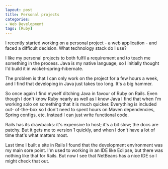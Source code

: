 ```yaml
---
layout: post
title: Personal projects
categories: 
- Web Development
tags: [Ruby]
---
```


I recently started working on a personal project - a web application - and
faced a difficult decision. What technology stack do I use?

I like my personal projects to both fulfil a requirement and to teach me
something in the process. Java is my native language, so I initially thought
I'd build it in wicket-spring-hibernate.

The problem is that I can only work on the project for a few hours a week, and
I find that developing in Java just takes too long. It's a big hammer.

So once again I find myself ditching Java in favour of Ruby on Rails. Even
though I don't know Ruby nearly as well as I know Java I find that when I'm
working solo on something that it is much quicker. Everything is included out-
of-the-box so I don't need to spent hours on Maven dependencies, Spring
configs, etc. Instead I can just write functional code.

Rails has its drawbacks: it's expensive to host; it's a bit slow; the docs are
patchy. But it gets me to version 1 quickly, and when I don't have a lot of
time that's what matters most.

Last time I built a site in Rails I found that the development environment was
my main sore point. I'm used to working in an IDE like Eclipse, but there was
nothing like that for Rails. But now I see that NetBeans has a nice IDE so I
might check that out.

